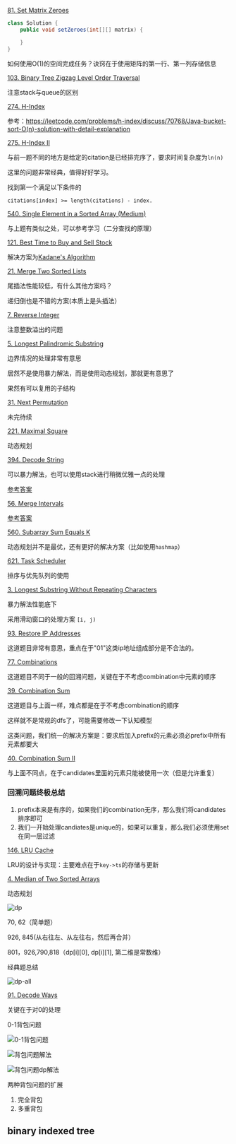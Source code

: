 [81. Set Matrix Zeroes](https://leetcode.com/problems/set-matrix-zeroes/)
```java
class Solution {
    public void setZeroes(int[][] matrix) {

    }
}
```

如何使用O(1)的空间完成任务？诀窍在于使用矩阵的第一行、第一列存储信息

[103. Binary Tree Zigzag Level Order Traversal](https://leetcode.com/problems/binary-tree-zigzag-level-order-traversal/)

注意stack与queue的区别

[274. H-Index](https://leetcode.com/problems/h-index/)

参考：https://leetcode.com/problems/h-index/discuss/70768/Java-bucket-sort-O(n)-solution-with-detail-explanation

[275. H-Index II](https://leetcode.com/problems/h-index-ii/)

与前一题不同的地方是给定的citation是已经排完序了，要求时间复杂度为`ln(n)`

这里的问题非常经典，值得好好学习。

找到第一个满足以下条件的

```
citations[index] >= length(citations) - index. 
```

[540. Single Element in a Sorted Array (Medium)](https://leetcode.com/problems/single-element-in-a-sorted-array/description/)

与上题有类似之处，可以参考学习（二分查找的原理）

[121. Best Time to Buy and Sell Stock](https://leetcode.com/problems/best-time-to-buy-and-sell-stock/)

解决方案为[Kadane's Algorithm](https://leetcode.com/problems/best-time-to-buy-and-sell-stock/discuss/39038/Kadane's-Algorithm-Since-no-one-has-mentioned-about-this-so-far-%3A)

[21. Merge Two Sorted Lists](https://leetcode.com/problems/merge-two-sorted-lists/)

尾插法性能较低，有什么其他方案吗？

递归倒也是不错的方案(本质上是头插法）

[7. Reverse Integer](https://leetcode.com/problems/reverse-integer/)

注意整数溢出的问题

[5. Longest Palindromic Substring](https://leetcode.com/problems/longest-palindromic-substring/)

边界情况的处理非常有意思

居然不是使用暴力解法，而是使用动态规划，那就更有意思了

果然有可以复用的子结构

[31. Next Permutation](https://leetcode.com/problems/next-permutation/)

未完待续

[221. Maximal Square](https://leetcode.com/problems/maximal-square/)

动态规划

[394. Decode String](https://leetcode.com/problems/decode-string/)

可以暴力解法，也可以使用stack进行稍微优雅一点的处理

[参考答案](https://leetcode.com/problems/decode-string/discuss/192903/2ms-Java-Solution-with-2-stacks)

[56. Merge Intervals](https://leetcode.com/problems/merge-intervals/)

[参考答案](https://leetcode.com/problems/merge-intervals/solution/)

[560. Subarray Sum Equals K](https://leetcode.com/problems/subarray-sum-equals-k/)

动态规划并不是最优，还有更好的解决方案（比如使用`hashmap`）

[621. Task Scheduler](https://leetcode.com/problems/task-scheduler/)

排序与优先队列的使用

[3. Longest Substring Without Repeating Characters](https://leetcode.com/problems/longest-substring-without-repeating-characters/)

暴力解法性能底下

采用滑动窗口的处理方案 ```[i, j)```

[93. Restore IP Addresses](https://leetcode.com/problems/restore-ip-addresses/)

这道题目非常有意思，重点在于"01"这类ip地址组成部分是不合法的。

[77. Combinations](https://leetcode.com/problems/combinations/description/)

这道题目不同于一般的回溯问题，关键在于不考虑combination中元素的顺序

[39. Combination Sum](https://leetcode.com/problems/combination-sum/description/)

这道题目与上面一样，难点都是在于不考虑combination的顺序

这样就不是常规的dfs了，可能需要修改一下认知模型

这类问题，我们统一的解决方案是：要求后加入prefix的元素必须必prefix中所有元素都要大

[40. Combination Sum II](https://leetcode.com/problems/combination-sum-ii/description/)

与上面不同点，在于candidates里面的元素只能被使用一次（但是允许重复）

### 回溯问题终极总结
1. prefix本来是有序的，如果我们的combination无序，那么我们将candidates排序即可
2. 我们一开始处理candiates是unique的，如果可以重复，那么我们必须使用set在同一层过滤

[146. LRU Cache](https://leetcode.com/problems/lru-cache/)

LRU的设计与实现：主要难点在于`key->ts`的存储与更新

[4. Median of Two Sorted Arrays](https://leetcode.com/problems/median-of-two-sorted-arrays/)

动态规划

![dp](https://github.com/chuanlei/tech-notes/blob/master/pics/dp.jpg)

70, 62（简单题）

926, 845(从右往左、从左往右，然后再合并）

801，926,790,818（dp[i][0], dp[i][1], 第二维是常数维）

经典题总结

![dp-all](https://github.com/chuanlei/tech-notes/blob/master/pics/dp-all.jpg)

[91. Decode Ways](https://leetcode.com/problems/decode-ways/)

关键在于对0的处理

0-1背包问题

![0-1背包问题](https://github.com/chuanlei/tech-notes/blob/master/pics/0-1-knapsack.jpg)

![背包问题解法](https://github.com/chuanlei/tech-notes/blob/master/pics/knapsack-solution.jpg)

![背包问题dp解法](https://github.com/chuanlei/tech-notes/blob/master/pics/dp-solution-2.jpg)

两种背包问题的扩展
1. 完全背包
2. 多重背包

## binary indexed tree
